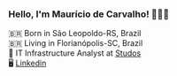 ### Hello, I'm Maurício de Carvalho! 👨🏻‍💻 <br />

🇧🇷 Born in São Leopoldo-RS, Brazil <br />
🇧🇷 Living in Florianópolis-SC, Brazil <br />
🚀 IT Infrastructure Analyst at [Studos](https://studos.com.br) <br /> 
🖥 [Linkedin](https://www.linkedin.com/in/maaucarvalho/) <br /> 